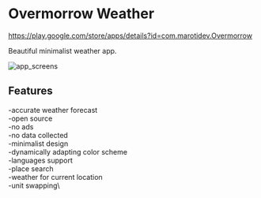# Overmorrow Weather

https://play.google.com/store/apps/details?id=com.marotidev.Overmorrow

Beautiful minimalist weather app.

![app_screens](Screenshots/Overmorrow_screen_galery.png)

## Features

-accurate weather forecast\
-open source\
-no ads\
-no data collected\
-minimalist design\
-dynamically adapting color scheme\
-languages support\
-place search\
-weather for current location\
-unit swapping\

